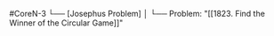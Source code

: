 #CoreN-3
└── [Josephus Problem]
    │
    └── Problem: "[[1823. Find the Winner of the Circular Game]]"